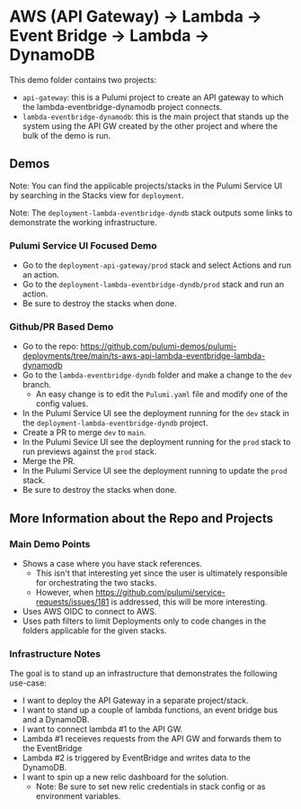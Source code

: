 # AWS (API Gateway) -> Lambda -> Event Bridge -> Lambda -> DynamoDB

This demo folder contains two projects:
- `api-gateway`: this is a Pulumi project to create an API gateway to which the lambda-eventbridge-dynamodb project connects. 
- `lambda-eventbridge-dynamodb`: this is the main project that stands up the system using the API GW created by the other project and where the bulk of the demo is run.

## Demos

Note: You can find the applicable projects/stacks in the Pulumi Service UI by searching in the Stacks view for `deployment`.

Note: The `deployment-lambda-eventbridge-dyndb` stack outputs some links to demonstrate the working infrastructure.

### Pulumi Service UI Focused Demo

* Go to the `deployment-api-gateway/prod` stack and select Actions and run an action.
* Go to the `deployment-lambda-eventbridge-dyndb/prod` stack and run an action.
* Be sure to destroy the stacks when done.

### Github/PR Based Demo

* Go to the repo: https://github.com/pulumi-demos/pulumi-deployments/tree/main/ts-aws-api-lambda-eventbridge-lambda-dynamodb 
* Go to the `lambda-eventbridge-dyndb` folder and make a change to the `dev` branch.
  * An easy change is to edit the `Pulumi.yaml` file and modify one of the config values.
* In the Pulumi Service UI see the deployment running for the `dev` stack in the `deployment-lambda-eventbridge-dyndb` project.
* Create a PR to merge `dev` to `main`.
* In the Pulumi Sevice UI see the deployment running for the `prod` stack to run previews against the `prod` stack.
* Merge the PR.
* In the Pulumi Service UI see the deployment running to update the `prod` stack. 
* Be sure to destroy the stacks when done.

## More Information about the Repo and Projects

### Main Demo Points

* Shows a case where you have stack references.
  * This isn't that interesting yet since the user is ultimately responsible for orchestrating the two stacks.
  * However, when https://github.com/pulumi/service-requests/issues/181 is addressed, this will be more interesting.
* Uses AWS OIDC to connect to AWS.
* Uses path filters to limit Deployments only to code changes in the folders applicable for the given stacks.

### Infrastructure Notes

The goal is to stand up an infrastructure that demonstrates the following use-case:

- I want to deploy the API Gateway in a separate project/stack.
- I want to stand up a couple of lambda functions, an event bridge bus and a DynamoDB.
- I want to connect lambda #1 to the API GW.
- Lambda #1 receieves requests from the API GW and forwards them to the EventBridge
- Lambda #2 is triggered by EventBridge and writes data to the DynamoDB.
- I want to spin up a new relic dashboard for the solution.
  - Note: Be sure to set new relic credentials in stack config or as environment variables.
